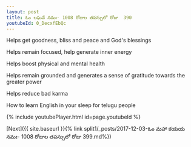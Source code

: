 ```yaml
---
layout: post
title: ఓం లఘవే నమః- 1008 రోజుల తపస్సులో రోజు  390
youtubeId: 0_DecxfEbQc
---
```

 
 
Helps get goodness, bliss and peace and God's blessings
 
Helps remain focused, help generate inner energy 
 
Helps boost physical and mental health 
 
Helps remain grounded and generates a sense of gratitude towards the greater power 
 
Helps reduce bad karma
 
How to learn English in your sleep for telugu people
 
 
 
 


{% include youtubePlayer.html id=page.youtubeId %}
 
[Next]({{ site.baseurl }}{% link split1/_posts/2017-12-03-ఓం మహా కయయ నమః- 1008 రోజుల తపస్సులో రోజు  399.md%})
 
